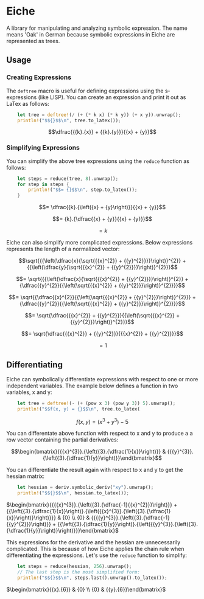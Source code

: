 # Eiche

A library for manipulating and analyzing symbolic expression. The name means
'Oak' in German because symbolic expressions in Eiche are represented as trees.

## Usage

### Creating Expressions

The `deftree` macro is useful for defining expressions using the s-expressions
(like LISP). You can create an expression and print it out as LaTex as follows:

```rust
    let tree = deftree!(/ (+ (* k x) (* k y)) (+ x y)).unwrap();
    println!("$${}$$\n", tree.to_latex());
```

$$\dfrac{{{k}.{x}} + {{k}.{y}}}{{x} + {y}}$$

### Simplifying Expressions

You can simplify the above tree expressions using the `reduce` function as
follows:

```rust
    let steps = reduce(tree, 8).unwrap();
    for step in steps {
        println!("$$= {}$$\n", step.to_latex());
    }
```

$$= \dfrac{{k}.{\left({x} + {y}\right)}}{{x} + {y}}$$

$$= {k}.{\dfrac{{x} + {y}}{{x} + {y}}}$$

$$= k$$

Eiche can also simplify more complicated expressions. Below expressions
represents the length of a normalized vector:

$$\sqrt{{{\left(\dfrac{x}{\sqrt{{{x}^{2}} + {{y}^{2}}}}\right)}^{2}} + {{\left(\dfrac{y}{\sqrt{{{x}^{2}} + {{y}^{2}}}}\right)}^{2}}}$$

$$= \sqrt{{{\left(\dfrac{x}{\sqrt{{{x}^{2}} + {{y}^{2}}}}\right)}^{2}} + {\dfrac{{y}^{2}}{{\left(\sqrt{{{x}^{2}} + {{y}^{2}}}\right)}^{2}}}}$$

$$= \sqrt{{\dfrac{{x}^{2}}{{\left(\sqrt{{{x}^{2}} + {{y}^{2}}}\right)}^{2}}} + {\dfrac{{y}^{2}}{{\left(\sqrt{{{x}^{2}} + {{y}^{2}}}\right)}^{2}}}}$$

$$= \sqrt{\dfrac{{{x}^{2}} + {{y}^{2}}}{{\left(\sqrt{{{x}^{2}} + {{y}^{2}}}\right)}^{2}}}$$

$$= \sqrt{\dfrac{{{x}^{2}} + {{y}^{2}}}{{{x}^{2}} + {{y}^{2}}}}$$

$$= 1$$

## Differentiating

Eiche can symbolically differentiate expressions with respect to one or more
independent variables. The example below defines a function in two variables, x
and y:

```rust
    let tree = deftree!(- (+ (pow x 3) (pow y 3)) 5).unwrap();
    println!("$$f(x, y) = {}$$\n", tree.to_latex(
```

$$f(x, y) = {\left({{x}^{3}} + {{y}^{3}}\right)} - {5}$$

You can differentate above function with respect to x and y to produce a a row
vector containing the partial derivatives:

$$\begin{bmatrix}{{{x}^{3}}.{\left({3}.{\dfrac{1}{x}}\right)}} & {{{y}^{3}}.{\left({3}.{\dfrac{1}{y}}\right)}}\end{bmatrix}$$

You can differentiate the result again with respect to x and y to get the
hessian matrix:

```rust
    let hessian = deriv.symbolic_deriv("xy").unwrap();
    println!("$${}$$\n", hessian.to_latex());
```

$`\begin{bmatrix}{{{{x}^{3}}.{\left({3}.{\dfrac{-1}{{x}^{2}}}\right)}} +
{{\left({3}.{\dfrac{1}{x}}\right)}.{\left({{x}^{3}}.{\left({3}.{\dfrac{1}{x}}\right)}\right)}}}
& {0} \\ {0} & {{{{y}^{3}}.{\left({3}.{\dfrac{-1}{{y}^{2}}}\right)}} +
{{\left({3}.{\dfrac{1}{y}}\right)}.{\left({{y}^{3}}.{\left({3}.{\dfrac{1}{y}}\right)}\right)}}}\end{bmatrix}`$

This expressions for the derivative and the hessian are unnecessarily
complicated. This is because of how Eiche applies the chain rule when
differentiating the expressions. Let's use the `reduce` function to
simplify:

```rust
    let steps = reduce(hessian, 256).unwrap();
    // The last step is the most simplified form:
    println!("$${}$$\n", steps.last().unwrap().to_latex());
```

$`\begin{bmatrix}{{x}.{6}} & {0} \\ {0} & {{y}.{6}}\end{bmatrix}`$
